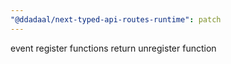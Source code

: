 ```yaml
---
"@ddadaal/next-typed-api-routes-runtime": patch
---
```


event register functions return unregister function
